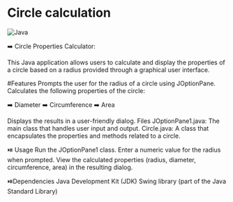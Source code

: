 # Circle calculation

![Java](https://skillicons.dev/icons?i=java)

➡️ Circle Properties Calculator:

This Java application allows users to calculate and display the properties of a circle based on a radius provided through a graphical user interface.

#Features
Prompts the user for the radius of a circle using JOptionPane.
Calculates the following properties of the circle:

➡️ Diameter
➡️ Circumference
➡️ Area

Displays the results in a user-friendly dialog.
Files
JOptionPane1.java: The main class that handles user input and output.
Circle.java: A class that encapsulates the properties and methods related to a circle.

⏯️ Usage
Run the JOptionPane1 class.
Enter a numeric value for the radius when prompted.
View the calculated properties (radius, diameter, circumference, area) in the resulting dialog.

⏯️Dependencies
Java Development Kit (JDK)
Swing library (part of the Java Standard Library)
